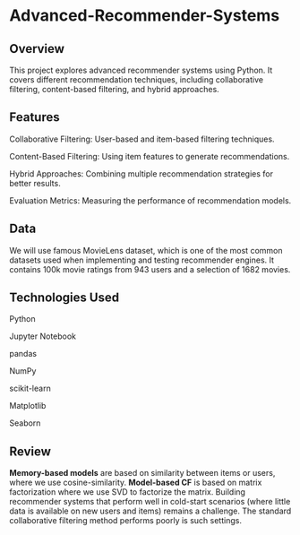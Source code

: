 # Advanced-Recommender-Systems
## Overview
This project explores advanced recommender systems using Python. It covers different recommendation techniques, including collaborative filtering, content-based filtering, and hybrid approaches.

## Features

Collaborative Filtering: User-based and item-based filtering techniques.

Content-Based Filtering: Using item features to generate recommendations.

Hybrid Approaches: Combining multiple recommendation strategies for better results.

Evaluation Metrics: Measuring the performance of recommendation models.

## Data
We will use famous MovieLens dataset, which is one of the most common datasets used when implementing and testing recommender engines. It contains 100k movie ratings from 943 users and a selection of 1682 movies.


## Technologies Used

Python

Jupyter Notebook

pandas

NumPy

scikit-learn

Matplotlib

Seaborn

## Review
**Memory-based models** are based on similarity between items or users, where we use cosine-similarity.
**Model-based CF** is based on matrix factorization where we use SVD to factorize the matrix.
Building recommender systems that perform well in cold-start scenarios (where little data is available on new users and items) remains a challenge. The standard collaborative filtering method performs poorly is such settings. 
